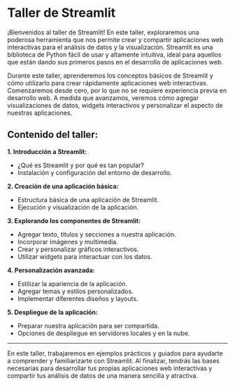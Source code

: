 # Taller de Streamlit

¡Bienvenidos al taller de Streamlit! En este taller, exploraremos una poderosa herramienta que nos permite crear y compartir aplicaciones web interactivas para el análisis de datos y la visualización. Streamlit es una biblioteca de Python fácil de usar y altamente intuitiva, ideal para aquellos que están dando sus primeros pasos en el desarrollo de aplicaciones web.

Durante este taller, aprenderemos los conceptos básicos de Streamlit y cómo utilizarlo para crear rápidamente aplicaciones web interactivas. Comenzaremos desde cero, por lo que no se requiere experiencia previa en desarrollo web. A medida que avanzamos, veremos cómo agregar visualizaciones de datos, widgets interactivos y personalizar el aspecto de nuestras aplicaciones.

## Contenido del taller:

**1. Introducción a Streamlit:**

- ¿Qué es Streamlit y por qué es tan popular?
- Instalación y configuración del entorno de desarrollo.

**2. Creación de una aplicación básica:**

- Estructura básica de una aplicación de Streamlit.
- Ejecución y visualización de la aplicación.

**3. Explorando los componentes de Streamlit:**

- Agregar texto, títulos y secciones a nuestra aplicación.
- Incorporar imágenes y multimedia.
- Crear y personalizar gráficos interactivos.
- Utilizar widgets para interactuar con los datos.

**4. Personalización avanzada:**

- Estilizar la apariencia de la aplicación.
- Agregar temas y estilos personalizados.
- Implementar diferentes diseños y layouts.

**5. Despliegue de la aplicación:**

- Preparar nuestra aplicación para ser compartida.
- Opciones de despliegue en servidores locales y en la nube.

--------
En este taller, trabajaremos en ejemplos prácticos y guiados para ayudarte a comprender y familiarizarte con Streamlit. Al finalizar, tendrás las bases necesarias para desarrollar tus propias aplicaciones web interactivas y compartir tus análisis de datos de una manera sencilla y atractiva.

